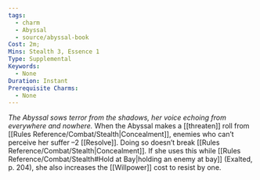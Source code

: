 ```yaml
---
tags:
  - charm
  - Abyssal
  - source/abyssal-book
Cost: 2m; 
Mins: Stealth 3, Essence 1
Type: Supplemental
Keywords:
  - None
Duration: Instant
Prerequisite Charms:
  - None
---
```

*The Abyssal sows terror from the shadows, her voice echoing from everywhere and nowhere.*
When the Abyssal makes a [[threaten]] roll from [[Rules Reference/Combat/Stealth|Concealment]], enemies who can’t perceive her suffer –2 [[Resolve]]. Doing so doesn’t break [[Rules Reference/Combat/Stealth|Concealment]]. If she uses this while [[Rules Reference/Combat/Stealth#Hold at Bay|holding an enemy at bay]] (Exalted, p. 204), she also increases the [[Willpower]] cost to resist by one.